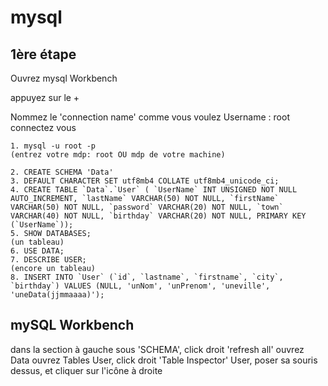 # mysql

## 1ère étape
Ouvrez mysql Workbench

appuyez sur le +

Nommez le 'connection name' comme vous voulez
Username : root
connectez vous

```Terminal
1. mysql -u root -p
(entrez votre mdp: root OU mdp de votre machine)

2. CREATE SCHEMA 'Data'
3. DEFAULT CHARACTER SET utf8mb4 COLLATE utf8mb4_unicode_ci;
4. CREATE TABLE `Data`.`User` ( `UserName` INT UNSIGNED NOT NULL AUTO_INCREMENT, `lastName` VARCHAR(50) NOT NULL, `firstName` VARCHAR(50) NOT NULL, `password` VARCHAR(20) NOT NULL, `town` VARCHAR(40) NOT NULL, `birthday` VARCHAR(20) NOT NULL, PRIMARY KEY (`UserName`));
5. SHOW DATABASES;
(un tableau)
6. USE DATA;
7. DESCRIBE USER;
(encore un tableau)
8. INSERT INTO `User` (`id`, `lastname`, `firstname`, `city`, `birthday`) VALUES (NULL, 'unNom', 'unPrenom', 'uneville', 'uneData(jjmmaaaa)');
```
## mySQL Workbench

dans la section à gauche sous 'SCHEMA', click droit 'refresh all'
ouvrez Data
ouvrez Tables
User, click droit 'Table Inspector'
User, poser sa souris dessus, et cliquer sur l'icône à droite
